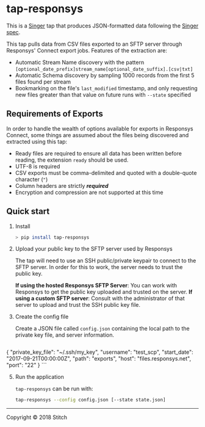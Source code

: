# tap-responsys

This is a [Singer](https://singer.io) tap that produces JSON-formatted data following the [Singer spec](https://github.com/singer-io/getting-started/blob/master/SPEC.md).

This tap pulls data from CSV files exported to an SFTP server through Responsys' Connect export jobs. Features of the extraction are:

- Automatic Stream Name discovery with the pattern `[optional_date_prefix]stream_name[optional_date_suffix].[csv|txt]`
- Automatic Schema discovery by sampling 1000 records from the first 5 files found per stream
- Bookmarking on the file's `last_modified` timestamp, and only requesting new files greater than that value on future runs with `--state` specified

## Requirements of Exports

In order to handle the wealth of options available for exports in Responsys Connect, some things are assumed about the files being discovered and extracted using this tap:

- Ready files are required to ensure all data has been written before reading, the extension `ready` should be used.
- UTF-8 is required
- CSV exports must be comma-delimited and quoted with a double-quote character (`"`)
- Column headers are strictly ***required***
- Encryption and compression are not supported at this time

## Quick start

1. Install

    ```bash
    > pip install tap-responsys
    ```

2. Upload your public key to the SFTP server used by Responsys

    The tap will need to use an SSH public/private keypair to connect to the SFTP server. In order for this to work, the server needs to trust the public key.
    
    **If using the hosted Responsys SFTP Server**: You can work with Responsys to get the public key uploaded and trusted on the server. 
    **If using a custom SFTP server**: Consult with the administrator of that server to upload and trust the SSH public key file.


3. Create the config file

    Create a JSON file called `config.json` containing the local path to the private key file, and server information.

    ```json
{
  "private_key_file": "~/.ssh/my_key",
  "username": "test_scp",
  "start_date": "2017-09-21T00:00:00Z",
  "path": "exports",
  "host": "files.responsys.net",
  "port": "22"
}
    ```

5. Run the application

    `tap-responsys` can be run with:

    ```bash
    tap-responsys --config config.json [--state state.json]
    ```

---

Copyright &copy; 2018 Stitch

